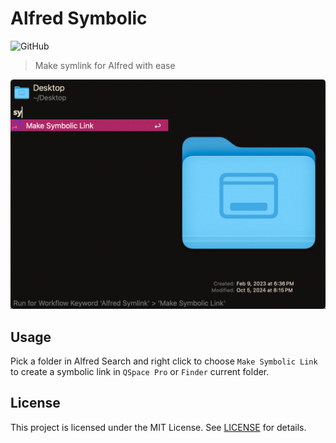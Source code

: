 # Alfred Symbolic

![GitHub](https://img.shields.io/github/license/cage1016/ak)

> Make symlink for Alfred with ease

![](screenshot.png)

## Usage

Pick a folder in Alfred Search and right click to choose `Make Symbolic Link` to create a symbolic link in `QSpace Pro` or `Finder` current folder.


## License
This project is licensed under the MIT License. See [LICENSE](LICENSE) for details.
